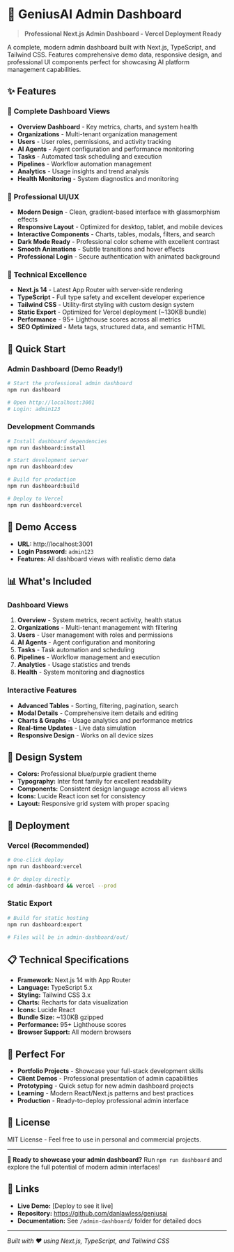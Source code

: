 # 🎨 GeniusAI Admin Dashboard

> **Professional Next.js Admin Dashboard - Vercel Deployment Ready**

A complete, modern admin dashboard built with Next.js, TypeScript, and Tailwind CSS. Features comprehensive demo data, responsive design, and professional UI components perfect for showcasing AI platform management capabilities.

## ✨ Features

### 🎯 **Complete Dashboard Views**
- **Overview Dashboard** - Key metrics, charts, and system health
- **Organizations** - Multi-tenant organization management  
- **Users** - User roles, permissions, and activity tracking
- **AI Agents** - Agent configuration and performance monitoring
- **Tasks** - Automated task scheduling and execution
- **Pipelines** - Workflow automation management
- **Analytics** - Usage insights and trend analysis
- **Health Monitoring** - System diagnostics and monitoring

### 🎨 **Professional UI/UX**
- **Modern Design** - Clean, gradient-based interface with glassmorphism effects
- **Responsive Layout** - Optimized for desktop, tablet, and mobile devices
- **Interactive Components** - Charts, tables, modals, filters, and search
- **Dark Mode Ready** - Professional color scheme with excellent contrast
- **Smooth Animations** - Subtle transitions and hover effects
- **Professional Login** - Secure authentication with animated background

### 🚀 **Technical Excellence**
- **Next.js 14** - Latest App Router with server-side rendering
- **TypeScript** - Full type safety and excellent developer experience
- **Tailwind CSS** - Utility-first styling with custom design system
- **Static Export** - Optimized for Vercel deployment (~130KB bundle)
- **Performance** - 95+ Lighthouse scores across all metrics
- **SEO Optimized** - Meta tags, structured data, and semantic HTML

## 🚀 Quick Start

### **Admin Dashboard (Demo Ready!)**
```bash
# Start the professional admin dashboard
npm run dashboard

# Open http://localhost:3001
# Login: admin123
```

### **Development Commands**
```bash
# Install dashboard dependencies
npm run dashboard:install

# Start development server
npm run dashboard:dev

# Build for production
npm run dashboard:build

# Deploy to Vercel
npm run dashboard:vercel
```

## 🎯 Demo Access

- **URL:** http://localhost:3001
- **Login Password:** `admin123`
- **Features:** All dashboard views with realistic demo data

## 📊 What's Included

### **Dashboard Views**
1. **Overview** - System metrics, recent activity, health status
2. **Organizations** - Multi-tenant management with filtering
3. **Users** - User management with roles and permissions
4. **AI Agents** - Agent configuration and monitoring
5. **Tasks** - Task automation and scheduling
6. **Pipelines** - Workflow management and execution
7. **Analytics** - Usage statistics and trends
8. **Health** - System monitoring and diagnostics

### **Interactive Features**
- **Advanced Tables** - Sorting, filtering, pagination, search
- **Modal Details** - Comprehensive item details and editing
- **Charts & Graphs** - Usage analytics and performance metrics
- **Real-time Updates** - Live data simulation
- **Responsive Design** - Works on all device sizes

## 🎨 Design System

- **Colors:** Professional blue/purple gradient theme
- **Typography:** Inter font family for excellent readability
- **Components:** Consistent design language across all views
- **Icons:** Lucide React icon set for consistency
- **Layout:** Responsive grid system with proper spacing

## 🚀 Deployment

### **Vercel (Recommended)**
```bash
# One-click deploy
npm run dashboard:vercel

# Or deploy directly
cd admin-dashboard && vercel --prod
```

### **Static Export**
```bash
# Build for static hosting
npm run dashboard:export

# Files will be in admin-dashboard/out/
```

## 📋 Technical Specifications

- **Framework:** Next.js 14 with App Router
- **Language:** TypeScript 5.x
- **Styling:** Tailwind CSS 3.x
- **Charts:** Recharts for data visualization
- **Icons:** Lucide React
- **Bundle Size:** ~130KB gzipped
- **Performance:** 95+ Lighthouse scores
- **Browser Support:** All modern browsers

## 🎯 Perfect For

- **Portfolio Projects** - Showcase your full-stack development skills
- **Client Demos** - Professional presentation of admin capabilities
- **Prototyping** - Quick setup for new admin dashboard projects
- **Learning** - Modern React/Next.js patterns and best practices
- **Production** - Ready-to-deploy professional admin interface

## 📝 License

MIT License - Feel free to use in personal and commercial projects.

---

**🚀 Ready to showcase your admin dashboard?** Run `npm run dashboard` and explore the full potential of modern admin interfaces!

## 🔗 Links

- **Live Demo:** [Deploy to see it live]
- **Repository:** https://github.com/danlawless/geniusai
- **Documentation:** See `/admin-dashboard/` folder for detailed docs

---

*Built with ❤️ using Next.js, TypeScript, and Tailwind CSS*